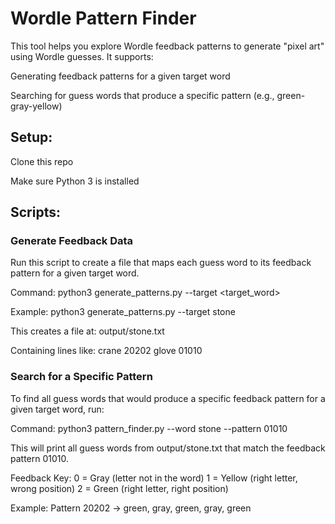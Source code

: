 # Wordle Pattern Finder

This tool helps you explore Wordle feedback patterns to generate "pixel art" using Wordle guesses. It supports:

Generating feedback patterns for a given target word

Searching for guess words that produce a specific pattern (e.g., green-gray-yellow)

## Setup:

Clone this repo

Make sure Python 3 is installed

## Scripts:

### Generate Feedback Data
Run this script to create a file that maps each guess word to its feedback pattern for a given target word.

Command:
python3 generate_patterns.py --target <target_word>

Example:
python3 generate_patterns.py --target stone

This creates a file at:
output/stone.txt

Containing lines like:
crane 20202
glove 01010

### Search for a Specific Pattern
To find all guess words that would produce a specific feedback pattern for a given target word, run:

Command:
python3 pattern_finder.py --word stone --pattern 01010

This will print all guess words from output/stone.txt that match the feedback pattern 01010.

Feedback Key:
0 = Gray (letter not in the word)
1 = Yellow (right letter, wrong position)
2 = Green (right letter, right position)

Example:
Pattern 20202 → green, gray, green, gray, green
